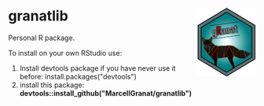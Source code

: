 # granatlib <img src="man/figures/logo.svg" align="right" width="120" height="140" />

Personal R package.

To install on your own RStudio use:
1. Install devtools package if you have never use it before: install.packages("devtools")
2. install this package: **devtools::install_github("MarcellGranat/granatlib")**
